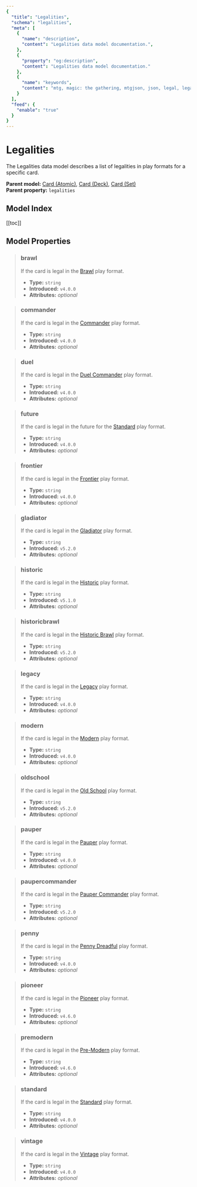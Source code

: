 ```yaml
---
{
  "title": "Legalities",
  "schema": "legalities",
  "meta": [
    {
      "name": "description",
      "content": "Legalities data model documentation.",
    },
    {
      "property": "og:description",
      "content": "Legalities data model documentation."
    },
    {
      "name": "keywords",
      "content": "mtg, magic: the gathering, mtgjson, json, legal, legalities",
    }
  ],
  "feed": {
    "enable": "true"
  }
}
---
```


# Legalities

The Legalities data model describes a list of legalities in play formats for a specific card.

**Parent model:** [Card (Atomic)](/file-models/card-atomic/), [Card (Deck)](/data-models/card-deck/), [Card (Set)](/data-models/card-set/)  
**Parent property:** `legalities`

## Model Index

<PropertyToggler/>

[[toc]]

## Model Properties

> ### brawl
> If the card is legal in the [Brawl](https://magic.wizards.com/en/game-info/gameplay/formats/brawl) play format.
>
> - **Type:** `string`
> - **Introduced:** `v4.0.0`
> - **Attributes:** <i class="optional">optional</i>

> ### commander
> If the card is legal in the [Commander](https://magic.wizards.com/en/content/commander-format) play format.
>
> - **Type:** `string`
> - **Introduced:** `v4.0.0`
> - **Attributes:** <i class="optional">optional</i>

> ### duel
> If the card is legal in the [Duel Commander](https://mtg.fandom.com/wiki/Duel_Commander) play format.
>
> - **Type:** `string`
> - **Introduced:** `v4.0.0`
> - **Attributes:** <i class="optional">optional</i>

> ### future
> If the card is legal in the future for the [Standard](https://magic.wizards.com/en/content/standard-formats-magic-gathering) play format.
>
> - **Type:** `string`
> - **Introduced:** `v4.0.0`
> - **Attributes:** <i class="optional">optional</i>

> ### frontier
> If the card is legal in the [Frontier](https://magic.wizards.com/en/articles/archive/feature/frontier-magic-2010-05-24) play format.
>
> - **Type:** `string`
> - **Introduced:** `v4.0.0`
> - **Attributes:** <i class="optional">optional</i>

> ### gladiator
> If the card is legal in the [Gladiator](https://gladiator.blog/about-gladiator/) play format.
>
> - **Type:** `string`
> - **Introduced:** `v5.2.0`
> - **Attributes:** <i class="optional">optional</i>

> ### historic
> If the card is legal in the [Historic](https://mtg.fandom.com/wiki/Historic_(format)) play format.
>
> - **Type:** `string`
> - **Introduced:** `v5.1.0`
> - **Attributes:** <i class="optional">optional</i>

> ### historicbrawl
> If the card is legal in the [Historic Brawl](https://draftsim.com/mtg-arena-historic-brawl/) play format.
>
> - **Type:** `string`
> - **Introduced:** `v5.2.0`
> - **Attributes:** <i class="optional">optional</i>

> ### legacy
> If the card is legal in the [Legacy](https://magic.wizards.com/en/game-info/gameplay/formats/legacy) play format.
>
> - **Type:** `string`
> - **Introduced:** `v4.0.0`
> - **Attributes:** <i class="optional">optional</i>

> ### modern
> If the card is legal in the [Modern](https://magic.wizards.com/en/game-info/gameplay/formats/modern) play format.
>
> - **Type:** `string`
> - **Introduced:** `v4.0.0`
> - **Attributes:** <i class="optional">optional</i>

> ### oldschool
> If the card is legal in the [Old School](https://mtg.fandom.com/wiki/Old_School) play format.
>
> - **Type:** `string`
> - **Introduced:** `v5.2.0`
> - **Attributes:** <i class="optional">optional</i>

> ### pauper
> If the card is legal in the [Pauper](https://magic.wizards.com/en/game-info/gameplay/formats/pauper) play format.
>
> - **Type:** `string`
> - **Introduced:** `v4.0.0`
> - **Attributes:** <i class="optional">optional</i>

> ### paupercommander
> If the card is legal in the [Pauper Commander](https://mtg.fandom.com/wiki/Pauper_Commander) play format.
>
> - **Type:** `string`
> - **Introduced:** `v5.2.0`
> - **Attributes:** <i class="optional">optional</i>

> ### penny
> If the card is legal in the [Penny Dreadful](https://mtg.fandom.com/wiki/Penny_Dreadful) play format.
>
> - **Type:** `string`
> - **Introduced:** `v4.0.0`
> - **Attributes:** <i class="optional">optional</i>

> ### pioneer
> If the card is legal in the [Pioneer](https://magic.wizards.com/en/game-info/gameplay/formats/pioneer) play format.
>
> - **Type:** `string`
> - **Introduced:** `v4.6.0`
> - **Attributes:** <i class="optional">optional</i>

> ### premodern
> If the card is legal in the [Pre-Modern](https://premodernmagic.com/) play format.
>
> - **Type:** `string`
> - **Introduced:** `v4.6.0`
> - **Attributes:** <i class="optional">optional</i>

> ### standard
> If the card is legal in the [Standard](https://magic.wizards.com/en/content/standard-formats-magic-gathering) play format.
>
> - **Type:** `string`
> - **Introduced:** `v4.0.0`
> - **Attributes:** <i class="optional">optional</i>

> ### vintage
> If the card is legal in the [Vintage](https://magic.wizards.com/en/game-info/gameplay/formats/vintage) play format.
>
> - **Type:** `string`
> - **Introduced:** `v4.0.0`
> - **Attributes:** <i class="optional">optional</i>
